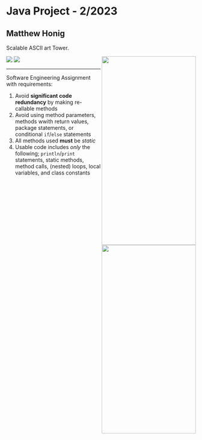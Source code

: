 # Java Project - 2/2023
## Matthew Honig
Scalable ASCII art Tower.

<img align="right" width="250" height="500" src=https://github.com/mattrhonig/Honig-Resume-Portfolio/blob/main/Java_Projects/Scalable%20Tower/tower_images/size2.png>
<img align="right" width="250" height="500" src=https://github.com/mattrhonig/Honig-Resume-Portfolio/blob/main/Java_Projects/Scalable%20Tower/tower_images/size4.png>

![](https://github.com/mattrhonig/Honig-Resume-Portfolio/blob/main/Java_Projects/Scalable%20Tower/tower_images/size2.png)
![](https://github.com/mattrhonig/Honig-Resume-Portfolio/blob/main/Java_Projects/Scalable%20Tower/tower_images/size4.png)

<hr>

Software Engineering Assignment with requirements:
1. Avoid **significant code redundancy** by making re-callable methods
2. Avoid using method parameters, methods wwith return values, package statements, or conditional `if`/`else` statements
3. All methods used **must** be *static*
4. Usable code includes *only* the following; `println`/`print` statements, static methods, method calls, (nested) loops, local variables, and class constants
